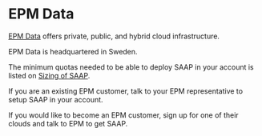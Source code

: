# EPM Data

[EPM Data](https://www.epm.se/) offers private, public, and hybrid cloud infrastructure.

EPM Data is headquartered in Sweden.

The minimum quotas needed to be able to deploy SAAP in your account is listed on [Sizing of SAAP](../../for-administrators/plan-your-environment/sizing.md).

If you are an existing EPM customer, talk to your EPM representative to setup SAAP in your account.

If you would like to become an EPM customer, sign up for one of their clouds and talk to EPM to get SAAP.
